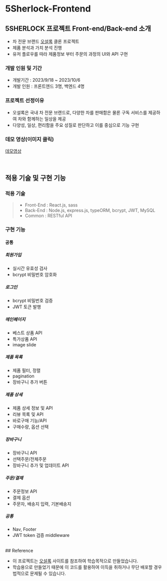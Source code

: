 # 5Sherlock-Frontend

## 5SHERLOCK 프로젝트 Front-end/Back-end 소개

- 차 전문 브랜드 [오설록](https://www.osulloc.com/) 클론 프로젝트
- 제품 분석과 가치 분석 진행
- 유저 플로우를 따라 제품정보 부터 주문의 과정의 UI와 API 구현
  
### 개발 인원 및 기간

- 개발기간 : 2023/9/18 ~ 2023/10/6
- 개발 인원 : 프론트엔드 3명, 백엔드 4명

### 프로젝트 선정이유

- 오설록은 국내 차 전문 브랜드로, 다양한 차를 판매함은 물론 구독 서비스를 제공하여 차와 함께하는 일상을 제공
- 다양성, 일상, 편리함을 주요 성질로 판단하고 이를 중심으로 기능 구현

### 데모 영상(이미지 클릭)
[데모영상](https://www.youtube.com/watch?v=-dnFsE2nu9c)

<br>

## 적용 기술 및 구현 기능

### 적용 기술

> - Front-End : React.js, sass
> - Back-End : Node.js, express.js, typeORM, bcrypt, JWT, MySQL
> - Common : RESTful API

### 구현 기능

#### 공통
##### 회원가입
- 실시간 유효성 검사
- bcrypt 비밀번호 암호화

##### 로그인
- bcrypt 비밀번호 검증
- JWT 토큰 발행

##### 메인페이지
- 베스트 상품 API
- 특가상품 API
- image slide

##### 제품 목록
- 제품 필터, 정렬
- pagination
- 장바구니 추가 버튼

##### 제품 상세
- 제품 상세 정보 및 API
- 리뷰 목록 및 API
- 바로구매 기능/API
- 구매수량, 옵션 선택

##### 장바구니
- 장바구니 API
- 선택주문/전체주문
- 장바구니 추가 및 업데이트 API

##### 주문/결제
- 주문정보 API
- 결제 옵션
- 주문자, 배송지 입력, 기본배송지

##### 공통
- Nav, Footer
- JWT token 검증 middleware


<br/>
## Reference

- 이 프로젝트는 [오설록](https://www.osulloc.com) 사이트를 참조하여 학습목적으로 만들었습니다.
- 학습용으로 만들었기 때문에 이 코드를 활용하여 이득을 취하거나 무단 배포할 경우 법적으로 문제될 수 있습니다.
